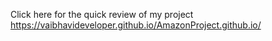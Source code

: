 Click here for the quick review of my project
https://vaibhavideveloper.github.io/AmazonProject.github.io/
